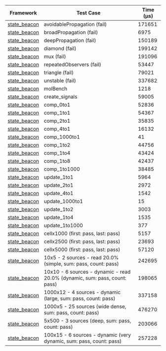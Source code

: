 | Framework | Test Case | Time (μs) |
| --- | --- | --- |
| [state_beacon](https://github.com/jinyus/dart_beacon) | avoidablePropagation (fail) | 171651 |
| [state_beacon](https://github.com/jinyus/dart_beacon) | broadPropagation (fail) | 6975 |
| [state_beacon](https://github.com/jinyus/dart_beacon) | deepPropagation (fail) | 150189 |
| [state_beacon](https://github.com/jinyus/dart_beacon) | diamond (fail) | 199142 |
| [state_beacon](https://github.com/jinyus/dart_beacon) | mux (fail) | 191096 |
| [state_beacon](https://github.com/jinyus/dart_beacon) | repeatedObservers (fail) | 53447 |
| [state_beacon](https://github.com/jinyus/dart_beacon) | triangle (fail) | 79021 |
| [state_beacon](https://github.com/jinyus/dart_beacon) | unstable (fail) | 337682 |
| [state_beacon](https://github.com/jinyus/dart_beacon) | molBench | 1218 |
| [state_beacon](https://github.com/jinyus/dart_beacon) | create_signals | 59005 |
| [state_beacon](https://github.com/jinyus/dart_beacon) | comp_0to1 | 52836 |
| [state_beacon](https://github.com/jinyus/dart_beacon) | comp_1to1 | 54367 |
| [state_beacon](https://github.com/jinyus/dart_beacon) | comp_2to1 | 35835 |
| [state_beacon](https://github.com/jinyus/dart_beacon) | comp_4to1 | 16132 |
| [state_beacon](https://github.com/jinyus/dart_beacon) | comp_1000to1 | 41 |
| [state_beacon](https://github.com/jinyus/dart_beacon) | comp_1to2 | 44756 |
| [state_beacon](https://github.com/jinyus/dart_beacon) | comp_1to4 | 43424 |
| [state_beacon](https://github.com/jinyus/dart_beacon) | comp_1to8 | 42437 |
| [state_beacon](https://github.com/jinyus/dart_beacon) | comp_1to1000 | 38485 |
| [state_beacon](https://github.com/jinyus/dart_beacon) | update_1to1 | 5964 |
| [state_beacon](https://github.com/jinyus/dart_beacon) | update_2to1 | 2972 |
| [state_beacon](https://github.com/jinyus/dart_beacon) | update_4to1 | 1542 |
| [state_beacon](https://github.com/jinyus/dart_beacon) | update_1000to1 | 15 |
| [state_beacon](https://github.com/jinyus/dart_beacon) | update_1to2 | 3003 |
| [state_beacon](https://github.com/jinyus/dart_beacon) | update_1to4 | 1535 |
| [state_beacon](https://github.com/jinyus/dart_beacon) | update_1to1000 | 377 |
| [state_beacon](https://github.com/jinyus/dart_beacon) | cellx1000 (first: pass, last: pass) | 5157 |
| [state_beacon](https://github.com/jinyus/dart_beacon) | cellx2500 (first: pass, last: pass) | 23693 |
| [state_beacon](https://github.com/jinyus/dart_beacon) | cellx5000 (first: pass, last: pass) | 57120 |
| [state_beacon](https://github.com/jinyus/dart_beacon) | 10x5 - 2 sources - read 20.0% (simple, sum: pass, count: pass) | 242695 |
| [state_beacon](https://github.com/jinyus/dart_beacon) | 10x10 - 6 sources - dynamic - read 20.0% (dynamic, sum: pass, count: pass) | 198065 |
| [state_beacon](https://github.com/jinyus/dart_beacon) | 1000x12 - 4 sources - dynamic (large, sum: pass, count: pass) | 337158 |
| [state_beacon](https://github.com/jinyus/dart_beacon) | 1000x5 - 25 sources (wide dense, sum: pass, count: pass) | 476270 |
| [state_beacon](https://github.com/jinyus/dart_beacon) | 5x500 - 3 sources (deep, sum: pass, count: pass) | 203066 |
| [state_beacon](https://github.com/jinyus/dart_beacon) | 100x15 - 6 sources - dynamic (very dynamic, sum: pass, count: pass) | 257228 |
